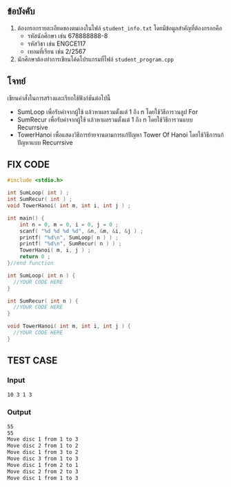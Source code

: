## ข้อบังคับ
1. ต้องกรอกรายละเอียดของตนเองในไฟล์ `student_info.txt` โดยมีข้อมูลสำคัญที่ต้องกรอกคือ
   - รหัสนักศึกษา เช่น 678888888-8
   - รหัสวิชา เช่น ENGCE117
   - เทอมที่เรียน เช่น 2/2567
2. นักศึกษาต้องทำการเขียนโค้ดโปรแกรมที่ไฟล์ `student_program.cpp`
   
## โจทย์
เขียนคำสั่งในการสร้างและเรียกใช้ฟังก์ชันต่อไปนี้
- SumLoop เพื่อรับค่าจากผู้ใช้ แล้วหาผลรวมตั้งแต่ 1 ถึง n โดยใช้วิธีการวนลูป For
- SumRecur เพื่อรับค่าจากผู้ใช้ แล้วหาผลรวมตั้งแต่ 1 ถึง n โดยใช้วิธีการวนแบบ Recurrsive
- TowerHanoi เพื่อแสดงวิธีการย้ายจานตามการแก้ปัญหา Tower Of Hanoi โดยใช้วิธีการแก้ปัญหาแบบ Recurrsive

## FIX CODE
```c++
#include <stdio.h>

int SumLoop( int ) ;
int SumRecur( int ) ;
void TowerHanoi( int m, int i, int j ) ;

int main() {
    int n = 0, m = 0, i = 0, j = 0 ;
    scanf( "%d %d %d %d", &n, &m, &i, &j ) ;
    printf( "%d\n", SumLoop( n ) ) ;
    printf( "%d\n", SumRecur( n ) ) ;
    TowerHanoi( m, i, j ) ;
    return 0 ;
}//end function

int SumLoop( int n ) {
  //YOUR CODE HERE
}

int SumRecur( int n ) {
  //YOUR CODE HERE
}

void TowerHanoi( int m, int i, int j ) {
  //YOUR CODE HERE
}
```

## TEST CASE
### Input
```bash
10 3 1 3
```
### Output
```bash
55
55
Move disc 1 from 1 to 3
Move disc 2 from 1 to 2
Move disc 1 from 3 to 2
Move disc 3 from 1 to 3
Move disc 1 from 2 to 1
Move disc 2 from 2 to 3
Move disc 1 from 1 to 3
```
